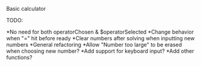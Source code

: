 Basic calculator

TODO:

 *No need for both operatorChosen & $operatorSelected
 *Change behavior when "=" hit before ready
 *Clear numbers after solving when inputting new numbers
 *General refactoring
 *Allow "Number too large" to be erased when choosing new number?
 *Add support for keyboard input?
 *Add other functions?
